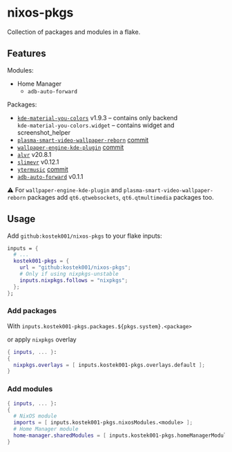 # nixos-pkgs

Collection of packages and modules in a flake.

## Features

Modules:

- Home Manager
  - `adb-auto-forward`

Packages:

- [`kde-material-you-colors`](https://github.com/luisbocanegra/kde-material-you-colors) v1.9.3 – contains only backend  
  `kde-material-you-colors.widget` – contains widget and screenshot_helper
- [`plasma-smart-video-wallpaper-reborn`](https://github.com/luisbocanegra/plasma-smart-video-wallpaper-reborn) [commit](https://github.com/luisbocanegra/plasma-smart-video-wallpaper-reborn/tree/6e36385b08372da5b0a45fb1f32eedf8337f08eb)
- [`wallpaper-engine-kde-plugin`](https://github.com/catsout/wallpaper-engine-kde-plugin) [commit](https://github.com/catsout/wallpaper-engine-kde-plugin/tree/1e604105c586c7938c5b2c19e3dc8677b2eb4bb4)
- [`alvr`](https://github.com/alvr-org/ALVR) v20.8.1
- [`slimevr`](https://github.com/SlimeVR/SlimeVR-Server) v0.12.1
- [`ytermusic`](https://github.com/ccgauche/ytermusic) [commit](https://github.com/ccgauche/ytermusic/tree/6f9384924d17dc2626b5f0f0e1585cd6f6830073)
- [`adb-auto-forward`](https://github.com/kostek001/adb-auto-forward) v0.1.1

⚠️ For `wallpaper-engine-kde-plugin` and `plasma-smart-video-wallpaper-reborn` packages add `qt6.qtwebsockets`, `qt6.qtmultimedia` packages too.

## Usage

Add `github:kostek001/nixos-pkgs` to your flake inputs:

```nix
inputs = {
  # ...
  kostek001-pkgs = {
    url = "github:kostek001/nixos-pkgs";
    # Only if using nixpkgs-unstable
    inputs.nixpkgs.follows = "nixpkgs";
  };
};
```

### Add packages

With `inputs.kostek001-pkgs.packages.${pkgs.system}.<package>`

or apply `nixpkgs` overlay

```nix
{ inputs, ... }:
{
  nixpkgs.overlays = [ inputs.kostek001-pkgs.overlays.default ];
}
```

### Add modules

```nix
{ inputs, ... }:
{
  # NixOS module
  imports = [ inputs.kostek001-pkgs.nixosModules.<module> ];
  # Home Manager module
  home-manager.sharedModules = [ inputs.kostek001-pkgs.homeManagerModules.<module> ];
}
```
